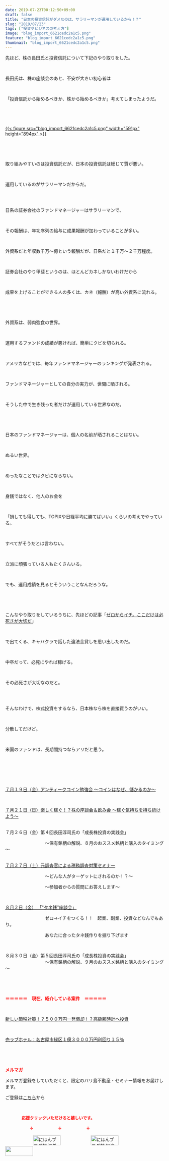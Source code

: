 ```yaml
---
date: 2019-07-23T00:12:50+09:00
draft: false
title: "日本の投資信託がダメなのは、サラリーマンが運用しているから！？"
slug: "2019/07/23"
tags: ["投資やビジネスの考え方"]
image: "blog_import_6621cedc2a1c5.png"
feature: "blog_import_6621cedc2a1c5.png"
thumbnail: "blog_import_6621cedc2a1c5.png"
---
```

<p>先ほど、株の長田氏と投資信託について下記のやり取りをした。</p><p> </p><p>長田氏は、株の座談会のあと、不安が大きい初心者は</p><p> </p><p>「投資信託から始めるべきか、株から始めるべきか」考えてしまったようだ。</p><p> </p><p> </p><p><a href="blog_import_6621cedc2a1c5.png">{{< figure src="blog_import_6621cedc2a1c5.png" width="591px" height="894px" >}}</a></p><p> </p><p> </p><p>取り組みやすいのは投資信託だが、日本の投資信託は総じて質が悪い。</p><p> </p><p>運用しているのがサラリーマンだからだ。</p><p> </p><p><br/>日系の証券会社のファンドマネージャーはサラリーマンで、</p><p> </p><p>その報酬は、年功序列の給与に成果報酬が加わっていることが多い。</p><p> </p><p>外資系だと年収数千万～億という報酬だが、日系だと１千万～２千万程度。</p><p> </p><p>証券会社のやり甲斐というのは、ほとんどカネしかないわけだから</p><p> </p><p>成果を上げることができる人の多くは、カネ（報酬）が高い外資系に流れる。</p><p> </p><p> </p><p>外資系は、弱肉強食の世界。</p><p> </p><p>運用するファンドの成績が悪ければ、簡単にクビを切られる。</p><p> </p><p>アメリカなどでは、毎年ファンドマネージャーのランキングが発表される。</p><p> </p><p>ファンドマネージャーとしての自分の実力が、世間に晒される。</p><p> </p><p>そうした中で生き残った者だけが運用している世界なのだ。</p><p> </p><p> </p><p>日本のファンドマネージャーは、個人の名前が晒されることはない。</p><p> </p><p>ぬるい世界。</p><p> </p><p>めったなことではクビにならない。</p><p> </p><p>身銭ではなく、他人のお金を</p><p> </p><p>「損しても得しても、TOPIXや日経平均に勝てばいい」くらいの考えでやっている。</p><p> </p><p>すべてがそうだとは言わない。</p><p> </p><p>立派に頑張っている人もたくさんいる。</p><p> </p><p>でも、運用成績を見るとそういうことなんだろうな。</p><p> </p><p> </p><p>こんなやり取りをしているうちに、先ほどの記事「<a href="entry-12496893440.html" target="_blank">ゼロからイチ。ここだけは必死さが大切だ</a>」</p><p> </p><p>で出てくる、キャバクラで話した違法金貸しを思い出したのだ。</p><p> </p><p>中卒だって、必死にやれば稼げる。</p><p> </p><p>その必死さが大切なのだと。</p><p> </p><p><br/>そんなわけで、株式投資をするなら、日本株なら株を直接買うのがいい。</p><p> </p><p>分散してだけど。</p><p> </p><p>米国のファンドは、長期間持つならアリだと思う。</p><p> </p><p> </p><p> </p><p><a href="entry-12489111879.html" target="_blank">７月１９日（金）アンティークコイン勉強会 ～コインはなぜ、儲かるのか～</a></p><p> </p><p><a href="entry-12487913501.html" target="_blank">７月２１日（日）楽しく稼ぐ！？株の座談会＆飲み会 ～稼ぐ気持ちを持ち続けよう～</a></p><p><br/>７月２６日（金）第４回長田淳司氏の「成長株投資の実践会」</p><p>　　　　　　　　　～保有銘柄の解説、８月のおススメ銘柄と購入のタイミング～</p><p><br/><a href="entry-12489917228.html" target="_blank">７月２７日（土）元調査官による税務調査対策セミナー</a></p><p>　　　　　　　　　～どんな人がターゲットにされるのか！？～</p><p>　　　　　　　　　～参加者からの質問にお答えします～</p><p> </p><p><a href="entry-12490299208.html" target="_blank">８月２日（金） 「"タネ銭″座談会」</a></p><p>　　　　　　　　　ゼロ→イチをつくる！！　起業、副業、投資などなんでもあり。</p><p>　　　　　　　　　あなたに合ったタネ銭作りを掘り下げます</p><p> </p><p>８月３０日（金）第５回長田淳司氏の「成長株投資の実践会」<br/>　　　　　　　　　～保有銘柄の解説、９月のおススメ銘柄と購入のタイミング～</p><p> </p><p> </p><p><span style="font-weight: bold;"><span style="color: rgb(255, 0, 0);">＝＝＝＝＝　現在、紹介している案件　＝＝＝＝＝</span></span></p><p> </p><p><a href="entry-12492433937.html" target="_blank">新しい節税対策！？５００万円一発償却！？高級腕時計へ投資</a></p><p> </p><p><a href="entry-12489345635.html" target="_blank">売ラブホテル：名古屋市緑区１億３０００万円利回り１５％</a></p><p> </p><p> </p><p><span style="font-weight: bold;"><span style="color: rgb(255, 0, 0);">メルマガ</span></span></p><p>メルマガ登録をしていただくと、限定のバリ島不動産・セミナー情報をお届けします。</p><p>ご登録は<a href="f9eeVI" target="_blank">こちら</a>から</p><p style="text-align: center;"> </p><p><font color="#ff0000" size="2"><strong>　　　　応援クリックいただけると嬉しいです。</strong></font></p><p><font color="#ff0000" size="2"><strong>　　　　　　↓　　　　　　↓　　　　　　↓</strong></font></p><p><a href="ranking.html?p_cid=01260127" id="&amp;blogmura_banner"><img alt="にほんブログ村 海外生活ブログ バリ島情報へ" border="0" height="31" src="data:image/svg+xml;charset=utf-8,%3Csvg%20xmlns%3D%22http%3A%2F%2Fwww.w3.org%2F2000%2Fsvg%22%20title%3D%22Placeholder%20for%20Images%22%20role%3D%22presentation%22%20viewBox%3D%220%200%2088%2031%22%20%2F%3E" width="88" data-src="//overseas.blogmura.com/bali/img/bali88_31.gif" style="aspect-ratio: auto 88 / 31;"/><noscript><img alt="にほんブログ村 海外生活ブログ バリ島情報へ" border="0" height="31" src="//overseas.blogmura.com/bali/img/bali88_31.gif" width="88"></noscript></a>  <a href="ranking.html?p_cid=01260127" id="&amp;blogmura_banner"><img alt="にほんブログ村 投資ブログ 不動産投資へ" border="0" height="31" src="data:image/svg+xml;charset=utf-8,%3Csvg%20xmlns%3D%22http%3A%2F%2Fwww.w3.org%2F2000%2Fsvg%22%20title%3D%22Placeholder%20for%20Images%22%20role%3D%22presentation%22%20viewBox%3D%220%200%2088%2031%22%20%2F%3E" width="88" data-src="//investment.blogmura.com/hudousantoushi/img/hudousantoushi88_31.gif" style="aspect-ratio: auto 88 / 31;"/><noscript><img alt="にほんブログ村 投資ブログ 不動産投資へ" border="0" height="31" src="//investment.blogmura.com/hudousantoushi/img/hudousantoushi88_31.gif" width="88"></noscript></a> <a href="link.php?1804582" title="人気ブログランキングへ"><img border="0" height="31" src="data:image/svg+xml;charset=utf-8,%3Csvg%20xmlns%3D%22http%3A%2F%2Fwww.w3.org%2F2000%2Fsvg%22%20title%3D%22Placeholder%20for%20Images%22%20role%3D%22presentation%22%20viewBox%3D%220%200%2088%2031%22%20%2F%3E" width="88" data-src="https://blog.with2.net/img/banner/banner_22.gif" style="aspect-ratio: auto 88 / 31;"/><noscript><img border="0" height="31" src="https://blog.with2.net/img/banner/banner_22.gif" width="88"></noscript></a></p>

